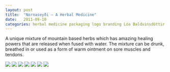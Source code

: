 ```yaml
---
layout: post
title:  "Nornaseyði – A Herbal Medicine"
date:   2011-09-10
categories: herbal medicine packaging logo branding Lóa Baldvinsdóttir
---
```

A unique mixture of mountain based herbs which has amazing healing powers that are released when fused with water. The mixture can be drunk, breathed in or used as a form of warm ointment on sore muscles and tendons.

<img src="https://dl.dropboxusercontent.com/s/oeuc7u3fzp241fw/piece-nornaseydi-cover.jpg?dl=0">

<img src="https://dl.dropboxusercontent.com/s/lz52t6pdap32xlg/piece-nornaseydi-detail2.jpg?dl=0">

<img src="https://dl.dropboxusercontent.com/s/cm7eml41b8mcxdw/piece-nornaseydi-detail3.jpg?dl=0">

<img src="https://dl.dropboxusercontent.com/s/xq1ituj7eh9id8g/piece-nornaseydi-detail4.jpg?dl=0">

<img src="https://dl.dropboxusercontent.com/s/t0cxpvw3cqvzo5c/piece-nornaseydi-detail5.jpg?dl=0">

<img src="https://dl.dropboxusercontent.com/s/r6pfxu18szct6fs/piece-nornaseydi-detail6.jpg?dl=0">

<img src="https://dl.dropboxusercontent.com/s/3mufg3ss6e5zltl/piece-nornaseydi-detail1.jpg?dl=0">